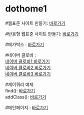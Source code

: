 # dothome1

#웹표준 사이트 만들기:
<a href="https://seoyein0322.github.io/dothome1/webstandard/index.html"> 바로가기 </a>

#반응형 웹표준 사이트 만들기:
<a href="https://seoyein0322.github.io/dothome1/responsive/idex.html"> 바로가기 </a>

#메가박스 :
<a href="https://seoyein0322.github.io/dothome1/Megabox/index.html"> 바로가기 </a>

#네이버 클로바 :<br>
<a href="https://seoyein0322.github.io/dothome1/test/Naver clova1.html"> 네이버 클로바1 바로가기 </a><br>
<a href="https://seoyein0322.github.io/dothome1/test/Naver clova2.html"> 네이버 클로바2 바로가기 </a><br>
<a href="https://seoyein0322.github.io/dothome1/test/Naver clova3.html"> 네이버 클로바3 바로가기 </a><br>

#제이쿼리 예제<br>
find(): <a href=https://seoyein0322.github.io/dothome1/jquery/jQuery04_find2.html>바로가기</a><br>
addClass(): <a href=https://seoyein0322.github.io/dothome1/jquery/jquery06_addClass2.html>바로가기</a><br>

#메인페이지 : 
<a href="https://seoyein0322.github.io/dothome1/"> 바로가기 </a>
